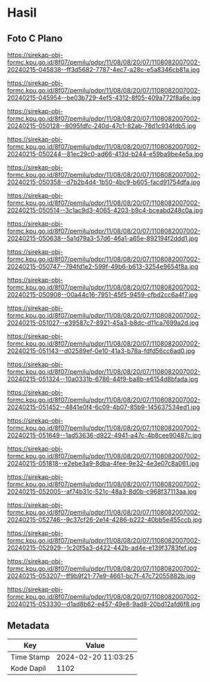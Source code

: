 # Hasil

## Foto C Plano

https://sirekap-obj-formc.kpu.go.id/8f07/pemilu/pdpr/11/08/08/20/07/1108082007002-20240215-045838--ff3d5682-7787-4ec7-a28c-e5a8346cb81a.jpg

https://sirekap-obj-formc.kpu.go.id/8f07/pemilu/pdpr/11/08/08/20/07/1108082007002-20240215-045954--be03b729-4ef5-4312-8f05-409a772f8a6e.jpg

https://sirekap-obj-formc.kpu.go.id/8f07/pemilu/pdpr/11/08/08/20/07/1108082007002-20240215-050128--8095fdfc-240d-47c1-82ab-78d1c934fdb5.jpg

https://sirekap-obj-formc.kpu.go.id/8f07/pemilu/pdpr/11/08/08/20/07/1108082007002-20240215-050244--81ec29c0-ad66-413d-b244-e59ba9be4e5a.jpg

https://sirekap-obj-formc.kpu.go.id/8f07/pemilu/pdpr/11/08/08/20/07/1108082007002-20240215-050358--d7b2b4d4-1b50-4bc9-b605-facd91754dfa.jpg

https://sirekap-obj-formc.kpu.go.id/8f07/pemilu/pdpr/11/08/08/20/07/1108082007002-20240215-050514--3c1ac9d3-4065-4203-b9c4-bceabd248c0a.jpg

https://sirekap-obj-formc.kpu.go.id/8f07/pemilu/pdpr/11/08/08/20/07/1108082007002-20240215-050638--5a1d79a3-57d6-46a1-a65e-892194f2ddd1.jpg

https://sirekap-obj-formc.kpu.go.id/8f07/pemilu/pdpr/11/08/08/20/07/1108082007002-20240215-050747--794fd1e2-599f-49b6-b613-3254e9654f8a.jpg

https://sirekap-obj-formc.kpu.go.id/8f07/pemilu/pdpr/11/08/08/20/07/1108082007002-20240215-050908--00a44c16-7951-45f5-9459-cfbd2cc6a4f7.jpg

https://sirekap-obj-formc.kpu.go.id/8f07/pemilu/pdpr/11/08/08/20/07/1108082007002-20240215-051027--e39587c7-8921-45a3-b8dc-d11ca7699a2d.jpg

https://sirekap-obj-formc.kpu.go.id/8f07/pemilu/pdpr/11/08/08/20/07/1108082007002-20240215-051143--d02589ef-0e10-41a3-b78a-fdfd56cc6ad0.jpg

https://sirekap-obj-formc.kpu.go.id/8f07/pemilu/pdpr/11/08/08/20/07/1108082007002-20240215-051324--10a0331b-6786-44f9-ba8b-e6154d8bfada.jpg

https://sirekap-obj-formc.kpu.go.id/8f07/pemilu/pdpr/11/08/08/20/07/1108082007002-20240215-051452--4841e0f4-6c09-4b07-85b9-145637534ed1.jpg

https://sirekap-obj-formc.kpu.go.id/8f07/pemilu/pdpr/11/08/08/20/07/1108082007002-20240215-051649--1ad53636-d922-4941-a47c-4b8cee90487c.jpg

https://sirekap-obj-formc.kpu.go.id/8f07/pemilu/pdpr/11/08/08/20/07/1108082007002-20240215-051818--e2ebe3a9-8dba-4fee-9e32-4e3e07c8a061.jpg

https://sirekap-obj-formc.kpu.go.id/8f07/pemilu/pdpr/11/08/08/20/07/1108082007002-20240215-052005--af74b31c-521c-48a3-8d0b-c968f37113aa.jpg

https://sirekap-obj-formc.kpu.go.id/8f07/pemilu/pdpr/11/08/08/20/07/1108082007002-20240215-052746--9c37cf26-2e14-4286-b222-40bb5e455ccb.jpg

https://sirekap-obj-formc.kpu.go.id/8f07/pemilu/pdpr/11/08/08/20/07/1108082007002-20240215-052929--1c20f5a3-d422-442b-ad4e-e139f3783fef.jpg

https://sirekap-obj-formc.kpu.go.id/8f07/pemilu/pdpr/11/08/08/20/07/1108082007002-20240215-053207--ff9b9f21-77e9-4661-bc7f-47c72055882b.jpg

https://sirekap-obj-formc.kpu.go.id/8f07/pemilu/pdpr/11/08/08/20/07/1108082007002-20240215-053330--d1ad8b62-e457-49e8-9ad8-20bd12afd6f8.jpg


## Metadata

| Key        | Value               |
| ---------- | ------------------- |
| Time Stamp | 2024-02-20 11:03:25 |
| Kode Dapil | 1102                |



